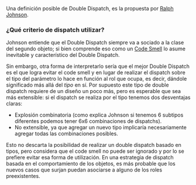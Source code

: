 Una definición posible de Double Dispatch, es la propuesta por [Ralph Johnson](http://www.cincomsmalltalk.com/userblogs/ralph/blogView?showComments=true&printTitle=Double_dispatch&entry=3485318158).

### ¿Qué criterio de dispatch utilizar?

Johnson entiende que el Double Dispatch siempre va a sociado a la clase del segundo objeto; si bien comprende eso como un [Code Smell](code-smell.md) lo asume inevitable y característico del Double Dispatch.

Sin embargo, otra forma de interpretarlo sería que el mejor Double Dispatch es el que logra evitar el code smell y en lugar de realizar el dispatch sobre el tipo del parámetro lo hace en función al rol que ocupa, es decir, dándole significado más allá del *tipo* en sí. Por supuesto este tipo de double dispatch requiere de un diseño un poco más, pero es esperable que sea más extensible: si el dispatch se realiza por el tipo tenemos dos desventajas claras:

-   Explosión combinatoria (como explica Johnson si tenemos 6 subtipos diferentes podemos tener 6x6 combinaciones de dispatchs).
-   No extensible, ya que agregar un nuevo tipo implicaría necesariamente agregar todas las combinaciones posibles.

Esto no descarta la posibilidad de realizar un double dispatch basado en tipos, pero considera que el code smell no puede ser ignorado y por lo se prefiere evitar esa forma de utilización. En una estrategia de dispatch basada en el comportamiento de los objetos, es más probable que los nuevos casos que surjan puedan asociarse a alguno de los roles preexistentes.
